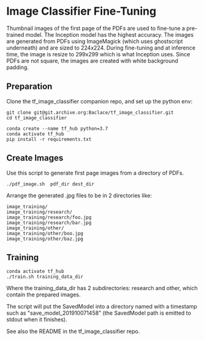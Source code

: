 # Image Classifier Fine-Tuning

Thumbnail images of the first page of the PDFs are used to fine-tune a pre-trained model. The Inception model 
has the highest accuracy. The images are generated from PDFs using ImageMagick 
(which uses ghostscript underneath) and
are sized to 224x224. During fine-tuning and at inference time, the image is resize to 299x299 which 
is what Inception uses. Since PDFs are not square, the images are created with white background padding. 

##         Preparation

Clone the tf_image_classifier companion repo, and set up the python env:
```
git clone git@git.archive.org:Baclace/tf_image_classifier.git
cd tf_image_classifier

conda create --name tf_hub python=3.7 
conda activate tf_hub
pip install -r requirements.txt
```

##          Create Images
Use this script to generate first page images from a directory of PDFs. 
```
./pdf_image.sh  pdf_dir dest_dir
```
Arrange the generated .jpg files to be in 2 directories like:
```
image_training/
image_training/research/
image_training/research/foo.jpg
image_training/research/bar.jpg
image_training/other/
image_training/other/boo.jpg
image_training/other/baz.jpg
```

##          Training
```
conda activate tf_hub
./train.sh training_data_dir
```
Where the training_data_dir has 2 subdirectories: research and other, which contain the prepared images.

The script will put the SavedModel into a directory named with a timestamp such as "save_model_201910071458" 
(the SavedModel path is emitted to stdout when it finishes).

See also the README in the tf_image_classifier repo. 
